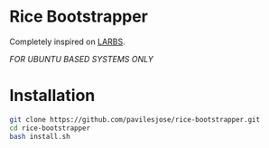 # Rice Bootstrapper

Completely inspired on [LARBS](https://github.com/LukeSmithxyz/LARBS).

*FOR UBUNTU BASED SYSTEMS ONLY*

# Installation

```sh
git clone https://github.com/pavilesjose/rice-bootstrapper.git
cd rice-bootstrapper
bash install.sh
```